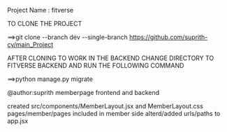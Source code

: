 Project Name : fitverse

TO CLONE THE PROJECT

==>git clone --branch dev --single-branch https://github.com/suprith-cy/main_Project

AFTER CLONING TO WORK IN THE BACKEND CHANGE DIRECTORY TO FITVERSE BACKEND AND RUN THE FOLLOWING COMMAND

==>python manage.py migrate

@author:suprith 
memberpage frontend and backend 

created src/components/MemberLayout.jsx and MemberLayout.css
pages/member/pages included in member side
alterd/added urls/paths to app.jsx